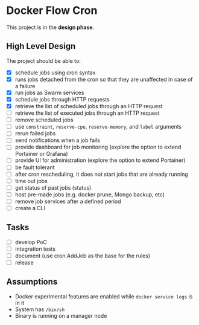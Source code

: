 # Docker Flow Cron

This project is in the **design phase**.

## High Level Design

The project should be able to:

- [X] schedule jobs using cron syntax
- [X] runs jobs detached from the cron so that they are unaffected in case of a failure
- [X] run jobs as Swarm services
- [X] schedule jobs through HTTP requests
- [X] retrieve the list of scheduled jobs through an HTTP request
- [ ] retrieve the list of executed jobs through an HTTP request
- [ ] remove scheduled jobs
- [ ] use `constraint`, `reserve-cpu`, `reserve-memory`, and `label` arguments
- [ ] rerun failed jobs
- [ ] send notifications when a job fails
- [ ] provide dashboard for job monitoring (explore the option to extend Portainer or Grafana)
- [ ] provide UI for administration (explore the option to extend Portainer)
- [ ] be fault tolerant
- [ ] after cron rescheduling, it does not start jobs that are already running
- [ ] time out jobs
- [ ] get status of past jobs (status)
- [ ] host pre-made jobs (e.g. docker prune, Mongo backup, etc)
- [ ] remove job services after a defined period
- [ ] create a CLI

## Tasks

- [ ] develop PoC
- [ ] integration tests
- [ ] document (use cron.AddJob as the base for the rules)
- [ ] release

## Assumptions

* Docker experimental features are enabled while `docker service logs` is in it
* System has `/bin/sh`
* Binary is running on a manager node
